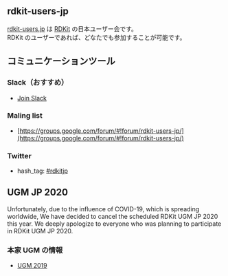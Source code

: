 ## rdkit-users-jp
[rdkit-users.jp](http://rdkit-users.jp) は [RDKit](http://www.rdkit.org/) の日本ユーザー会です。  
RDKit のユーザーであれば、どなたでも参加することが可能です。

## コミュニケーションツール

### Slack（おすすめ）
- [Join Slack](https://join.slack.com/t/rdkit-users-jp/shared_invite/enQtMjg3ODU1Mzk3OTg3LWQ0MWRkMWZlOTIyYmViMTQ2NzQwYWYyYjExZjRmYzIxYTM0MWU3YzVhMDZjNzhlNWJiNGVlMzlkOTY5MWJhZjA)

### Maling list
- [https://groups.google.com/forum/#!forum/rdkit-users-jp/](https://groups.google.com/forum/#!forum/rdkit-users-jp/)

### Twitter
- hash_tag: [#rdkitjp](https://twitter.com/search?f=tweets&q=%23rdkitjp)

## UGM JP 2020
Unfortunately, due to the influence of COVID-19, which is spreading worldwide, We have decided to cancel the scheduled RDKit UGM JP 2020 this year. We deeply apologize to everyone who was planning to participate in RDKit UGM JP 2020.


### 本家 UGM の情報
- [UGM 2019](https://github.com/rdkit/UGM_2019)
